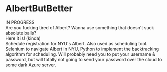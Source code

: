 # AlbertButBetter
IN PROGRESS </br>
Are you fucking tired of Albert? Wanna use something that doesn't suck absolute balls? </br>
Here it is! (kinda) </br>
Schedule registration for NYU's Albert. Also used as scheduling tool. </br>
Selenium to navigate Albert in NYU, Python to implement the backtracking algorithm for scheduling. 
Will probably need you to put your username & password, but will totally not going to send your password over the cloud to some dark Azure server. </br>
